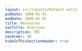 ```yaml
---
layout: src/layouts/Default.astro
pubDate: 1000-01-01
modDate: 1000-01-01
title: Resources
navTitle: Overview
description: TBC
navOrder: 40
hideInThisSectionHeader: true
---
```


